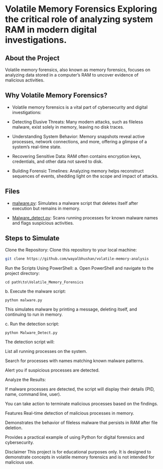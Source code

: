 # Volatile Memory Forensics Exploring the critical role of analyzing system RAM in modern digital investigations.

## About the Project
Volatile memory forensics, also known as memory forensics, focuses on analyzing data stored in a computer’s RAM to uncover evidence of malicious activities.
## Why Volatile Memory Forensics?

- Volatile memory forensics is a vital part of cybersecurity and digital investigations:
- Detecting Elusive Threats: Many modern attacks, such as fileless malware, exist solely in memory, leaving no disk traces.

- Understanding System Behavior: Memory snapshots reveal active processes, network connections, and more, offering a glimpse of a system’s real-time state.

- Recovering Sensitive Data: RAM often contains encryption keys, credentials, and other data not saved to disk.

- Building Forensic Timelines: Analyzing memory helps reconstruct sequences of events, shedding light on the scope and impact of attacks.

## Files

- [malware.py](https://github.com/wayalbhushan/volatile-memory-analysis/blob/main/malware.py): Simulates a malware script that deletes itself after execution but remains in memory.
  
- [Malware_detect.py](https://github.com/wayalbhushan/volatile-memory-analysis/blob/main/Malware_Detect.py): Scans running processes for known malware names and flags suspicious activities.
## Steps to Simulate
Clone the Repository: Clone this repository to your local machine:
```bash
git clone https://github.com/wayalbhushan/volatile-memory-analysis
```
Run the Scripts Using PowerShell:
a. Open PowerShell and navigate to the project directory:
```
cd path\to\Volatile_Memory_Forensics
```
b. Execute the malware script:
```
python malware.py
```
This simulates malware by printing a message, deleting itself, and continuing to run in memory.

c. Run the detection script:
```
python Malware_Detect.py
```
The detection script will:

List all running processes on the system.

Search for processes with names matching known malware patterns.

Alert you if suspicious processes are detected.

Analyze the Results:

If malware processes are detected, the script will display their details (PID, name, command line, user).

You can take action to terminate malicious processes based on the findings.

Features
Real-time detection of malicious processes in memory.

Demonstrates the behavior of fileless malware that persists in RAM after file deletion.

Provides a practical example of using Python for digital forensics and cybersecurity.

Disclaimer
This project is for educational purposes only. It is designed to demonstrate concepts in volatile memory forensics and is not intended for malicious use.
